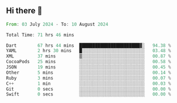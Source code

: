 ## Hi there 👋

<!--START_SECTION:waka-->

```rust
From: 03 July 2024 - To: 10 August 2024

Total Time: 71 hrs 46 mins

Dart        67 hrs 44 mins  ███████████████████████▓░   94.38 %
YAML        2 hrs 30 mins   █░░░░░░░░░░░░░░░░░░░░░░░░   03.48 %
XML         37 mins         ▒░░░░░░░░░░░░░░░░░░░░░░░░   00.87 %
CocoaPods   25 mins         ░░░░░░░░░░░░░░░░░░░░░░░░░   00.58 %
JSON        19 mins         ░░░░░░░░░░░░░░░░░░░░░░░░░   00.45 %
Other       5 mins          ░░░░░░░░░░░░░░░░░░░░░░░░░   00.14 %
Ruby        3 mins          ░░░░░░░░░░░░░░░░░░░░░░░░░   00.07 %
C++         1 min           ░░░░░░░░░░░░░░░░░░░░░░░░░   00.03 %
Git         0 secs          ░░░░░░░░░░░░░░░░░░░░░░░░░   00.00 %
Swift       0 secs          ░░░░░░░░░░░░░░░░░░░░░░░░░   00.00 %
```

<!--END_SECTION:waka-->

<!--
**mathiskakal/mathiskakal** is a ✨ _special_ ✨ repository because its `README.md` (this file) appears on your GitHub profile.

Here are some ideas to get you started:

- 🔭 I’m currently working on ...
- 🌱 I’m currently learning ...
- 👯 I’m looking to collaborate on ...
- 🤔 I’m looking for help with ...
- 💬 Ask me about ...
- 📫 How to reach me: ...
- 😄 Pronouns: ...
- ⚡ Fun fact: ...
-->
